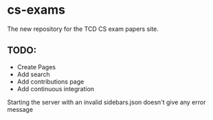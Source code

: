# cs-exams
The new repository for the TCD CS exam papers site.



## TODO:

* Create Pages
* Add search
* Add contributions page
* Add continuous integration

Starting the server with an invalid sidebars.json doesn't give any error message
